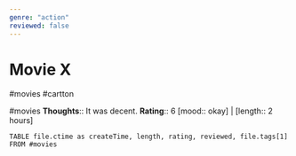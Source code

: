 ```yaml
---
genre: "action" 
reviewed: false
---
```

# Movie X 
#movies #cartton

#movies
**Thoughts**:: It was decent. 
**Rating**:: 6 
[mood:: okay] | [length:: 2 hours]

```dataview 
TABLE file.ctime as createTime, length, rating, reviewed, file.tags[1] FROM #movies
```